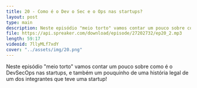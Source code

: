 ```yaml
---
title: 20 - Como é o Dev o Sec e o Ops nas startups?
layout: post
type: main
description: Neste episódio "meio torto" vamos contar um pouco sobre como é o DevSecOps nas startups, e também um pouquinho de uma história legal de um dos integrantes que teve uma startup!
file: https://api.spreaker.com/download/episode/27202732/ep20_2.mp3
length: 59:17
videoid: 7llyMLf7xdY
cover: "../assets/img/20.png"
---
```


Neste episódio "meio torto" vamos contar um pouco sobre como é o DevSecOps nas startups, e também um pouquinho de uma história legal de um dos integrantes que teve uma startup!